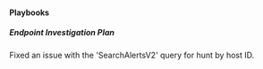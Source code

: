 
#### Playbooks

##### Endpoint Investigation Plan

Fixed an issue with the 'SearchAlertsV2' query for hunt by host ID.
